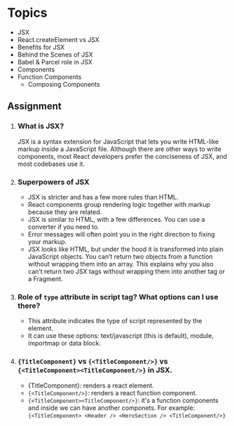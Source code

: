 # Topics
- JSX
- React.createElement vs JSX
- Benefits for JSX
- Behind the Scenes of JSX
- Babel & Parcel role in JSX 
- Components 
- Function Components 
	- Composing Components
## Assignment
1. ### What is JSX?
	JSX is a syntax extension for JavaScript that lets you write HTML-like markup inside a JavaScript file. Although there are other ways to write components, most React developers prefer the conciseness of JSX, and most codebases use it.
2. ### Superpowers of JSX
	- JSX is stricter and has a few more rules than HTML.
	- React components group rendering logic together with markup because they are related.
	- JSX is similar to HTML, with a few differences. You can use a converter if you need to.
	- Error messages will often point you in the right direction to fixing your markup.
	- JSX looks like HTML, but under the hood it is transformed into plain JavaScript objects. You can’t return two objects from a function without wrapping them into an array. This explains why you also can’t return two JSX tags without wrapping them into another tag or a Fragment.
3. ### Role of `type` attribute in script tag? What options can I use there?
	- This attribute indicates the type of script represented by the element. 
	- It can use these options: text/javascript (this is default), module, importmap or data block. 

4. ### `{TitleComponent}` vs `{<TitleComponent/>}` vs `{<TitleComponent><TitleComponent/>}` in JSX.
	- {TitleComponent}: renders a react element. 
	- `{<TitleComponent/>}`: renders a react function component. 
	- `{<TitleComponent><TitleComponent/>}`: it's a function components and inside we can have another componets. For example: 
		`{<TitleComponent>
			<Header />
			<HeroSection />
		<TitleComponent/>}`